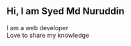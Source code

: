 <h2>Hi, I am Syed Md Nuruddin</h2>
<p>
  I am a web developer<br>
  Love to share my knowledge
</p>
